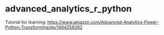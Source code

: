 # advanced_analytics_r_python

Tutorial for learning:
https://www.amazon.com/Advanced-Analytics-Power-Python-Transforming/dp/1484258282

